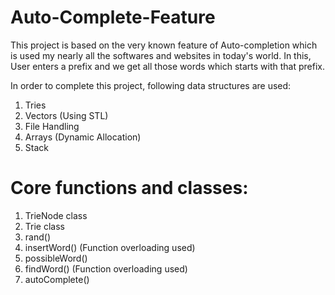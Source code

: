 # Auto-Complete-Feature

This project is based on the very known feature of Auto-completion which is used my nearly all the softwares and websites in today's world. In this, User enters a prefix and we get all those words which starts with that prefix.

In order to complete this project, following data structures are used:
1.	Tries
2.	Vectors (Using STL)
3.	File Handling
4.	Arrays (Dynamic Allocation)
5.	Stack

# Core functions and classes:
1.	TrieNode class
2.	Trie class
3.	rand()
4.	insertWord() (Function overloading used)
5.	possibleWord() 
6.	findWord() (Function overloading used)
7.	autoComplete()
